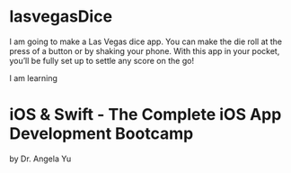 # lasvegasDice
I am going to make a Las Vegas dice app. You can make the die roll at the press of a button or by shaking your phone. With this app in your pocket, you’ll be fully set up to settle any score on the go!

I am learning 
# iOS & Swift - The Complete iOS App Development Bootcamp
by Dr. Angela Yu

